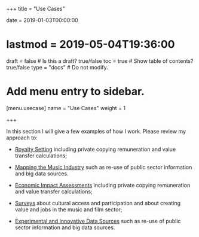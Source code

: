 +++
title = "Use Cases"

date = 2019-01-03T00:00:00
# lastmod = 2019-05-04T19:36:00

draft = false  # Is this a draft? true/false
toc = true  # Show table of contents? true/false
type = "docs"  # Do not modify.

# Add menu entry to sidebar.
[menu.usecase]
  name = "Use Cases"
  weight = 1
 

+++

In this section I will give a few examples of how I work.  Please review my approach to:

* [Royalty Setting](/usecase/royalty_setting/) including private copying remuneration and value transfer calculations;

* [Mapping the Music Industry](/usecase/music_industry_mapping/) such as re-use of public sector information and big data sources.

* [Economic Impact Assessments](/usecase/impact/) including private copying remuneration and value transfer calculations;

* [Surveys](/usecase/musicians/) about cultural access and participation and about creating value and jobs in the music and film sector;

* [Experimental and Innovative Data Sources](/usecase/big_data/) such as re-use of public sector information and big data sources.
